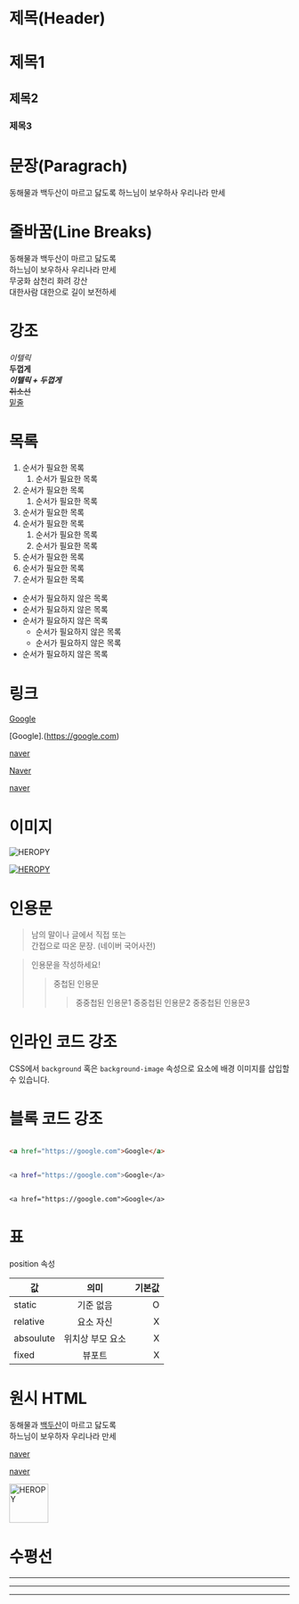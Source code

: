 # 제목(Header)

# 제목1
## 제목2
### 제목3

# 문장(Paragrach)
동해물과 백두산이 마르고 닳도록
하느님이 보우하사 우리나라 만세


# 줄바꿈(Line Breaks)
동해물과 백두산이 마르고 닳도록  
하느님이 보우하사 우리나라 만세  
무궁화 삼천리 화려 강산<br/>
대한사람 대한으로 길이 보전하세


# 강조
_이텔릭_  
**두껍게**  
**_이텔릭 + 두껍게_**  
~~취소선~~  
<u>밑줄</u>  

# 목록
1. 순서가 필요한 목록
    1. 순서가 필요한 목록
1. 순서가 필요한 목록
    1. 순서가 필요한 목록
1. 순서가 필요한 목록
1. 순서가 필요한 목록
    1. 순서가 필요한 목록
    1. 순서가 필요한 목록
1. 순서가 필요한 목록
1. 순서가 필요한 목록
1. 순서가 필요한 목록

- 순서가 필요하지 않은 목록
- 순서가 필요하지 않은 목록
- 순서가 필요하지 않은 목록
    - 순서가 필요하지 않은 목록
    - 순서가 필요하지 않은 목록
- 순서가 필요하지 않은 목록

# 링크
<a href="https://google.com">Google</a>

[Google].(https://google.com)

<a href="https://naver.com" title="Naver로이동!">naver</a>

[Naver](https://naver.com "Naver로이동!")

<a href="https://naver.com" title="Naver로이동!" target="_blank">naver</a>

# 이미지
![HEROPY](https://heropy.blog/css/images/logo.png)

[![HEROPY](https://heropy.blog/css/images/logo.png)](https://heropy.blog/)

# 인용문
> 남의 말이나 글에서 직접 또는  
 간접으로 따온 문장.
> (네이버 국어사전)

> 인용문을 작성하세요!
>> 중첩된 인용문
>>> 중중첩된 인용문1
>>> 중중첩된 인용문2
>>> 중중첩된 인용문3

# 인라인 코드 강조

CSS에서 `background` 혹은 `background-image` 속성으로 요소에 배경 이미지를 삽입할 수 있습니다.


# 블록 코드 강조

```html

<a href="https://google.com">Google</a>

```

```bash

<a href="https://google.com">Google</a>

```

```plaintext

<a href="https://google.com">Google</a>

```

# 표
position 속성

값 | 의미 | 기본값
--|:--:|--:
static | 기준 없음 | O
relative | 요소 자신 | X
absoulute | 위치상 부모 요소 |X
fixed | 뷰포트 | X

# 원시 HTML

동해물과 <span style="text-decoration: underline;">백두산</span>이 마르고 닳도록<br/>
하느님이 보우하자 우리나라 만세

<a href="https://naver.com" title="Naver로이동!" target="_blank">naver</a>

<a href="https://naver.com" title="Naver로이동!" target="_blank">naver</a>

<img width="70" src="https://heropy.blog/css/images/logo.png" alt="HEROPY"/>

# 수평선
---
***
___

